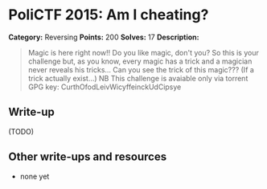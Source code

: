 # PoliCTF 2015: Am I cheating?

**Category:** Reversing
**Points:** 200
**Solves:** 17
**Description:**

> Magic is here right now!! Do you like magic, don't you? So this is your challenge but, as you know, every magic has a trick and a magician never reveals his tricks... Can you see the trick of this magic??? (If a trick actually exist...)
NB This challenge is avaiable only via torrent
> GPG key: CurthOfodLeivWicyffeinckUdCipsye

## Write-up

(TODO)

## Other write-ups and resources

* none yet
